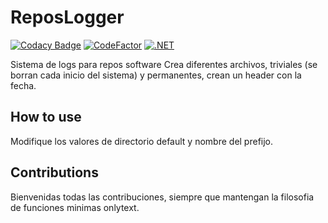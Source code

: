 # ReposLogger

[![Codacy Badge](https://app.codacy.com/project/badge/Grade/c27a0e29357a4de79bed53f5e376de1e)](https://www.codacy.com/gh/jarmyo/ReposLogger/dashboard?utm_source=github.com&amp;utm_medium=referral&amp;utm_content=jarmyo/ReposLogger&amp;utm_campaign=Badge_Grade)
[![CodeFactor](https://www.codefactor.io/repository/github/jarmyo/reposlogger/badge)](https://www.codefactor.io/repository/github/jarmyo/reposlogger)
[![.NET](https://github.com/jarmyo/ReposLogger/actions/workflows/dotnet.yml/badge.svg)](https://github.com/jarmyo/ReposLogger/actions/workflows/dotnet.yml)

 Sistema de logs para repos software
Crea diferentes archivos, triviales (se borran cada inicio del sistema) y permanentes, crean un header con la fecha.

## How to use
Modifique los valores de directorio default y nombre del prefijo.

## Contributions

Bienvenidas todas las contribuciones, siempre que mantengan la filosofia de funciones minimas onlytext.
